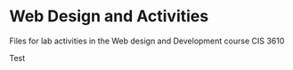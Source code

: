 # Web Design and Activities
Files for lab activities in the Web design and Development course CIS 3610

Test
